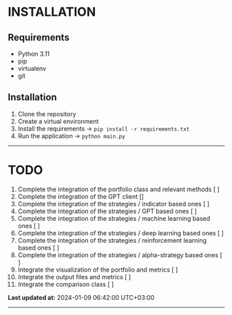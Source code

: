 
# INSTALLATION

## Requirements

- Python 3.11
- pip
- virtualenv
- git

## Installation

1. Clone the repository
2. Create a virtual environment
3. Install the requirements -> `pip install -r requirements.txt`
4. Run the application -> `python main.py`

---

# TODO

1. Complete the integration of the portfolio class and relevant methods [ ]
2. Complete the integration of the GPT client []
3. Complete the integration of the strategies / indicator based ones [ ]
4. Complete the integration of the strategies / GPT based ones [ ]
5. Complete the integration of the strategies / machine learning based ones [ ]
5. Complete the integration of the strategies / deep learning based ones [ ]
6. Complete the integration of the strategies / reinforcement learning based ones [ ]
7. Complete the integration of the strategies / alpha-strategy based ones [ ]
8. Integrate the visualization of the portfolio and metrics [ ]
9. Integrate the output files and metrics [ ]
10. Integrate the comparison class [ ]

**Last updated at:** 2024-01-09 06:42:00 UTC+03:00

---
